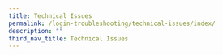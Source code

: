 ```yaml
---
title: Technical Issues
permalink: /login-troubleshooting/technical-issues/index/
description: ""
third_nav_title: Technical Issues
---
```

